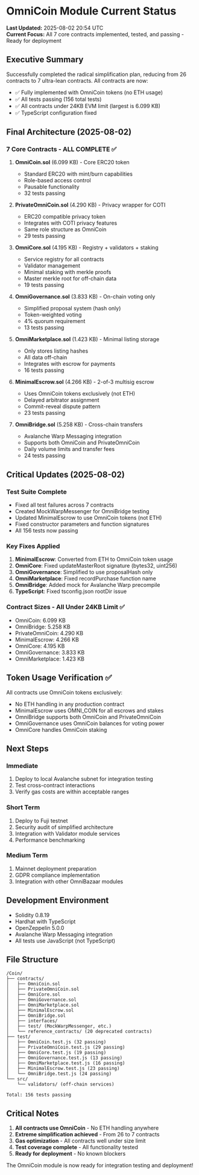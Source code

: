 # OmniCoin Module Current Status

**Last Updated:** 2025-08-02 20:54 UTC  
**Current Focus:** All 7 core contracts implemented, tested, and passing - Ready for deployment

## Executive Summary

Successfully completed the radical simplification plan, reducing from 26 contracts to 7 ultra-lean contracts. All contracts are now:
- ✅ Fully implemented with OmniCoin tokens (no ETH usage)
- ✅ All tests passing (156 total tests)
- ✅ All contracts under 24KB EVM limit (largest is 6.099 KB)
- ✅ TypeScript configuration fixed

## Final Architecture (2025-08-02)

### 7 Core Contracts - ALL COMPLETE ✅

1. **OmniCoin.sol** (6.099 KB) - Core ERC20 token
   - Standard ERC20 with mint/burn capabilities
   - Role-based access control
   - Pausable functionality
   - 32 tests passing

2. **PrivateOmniCoin.sol** (4.290 KB) - Privacy wrapper for COTI
   - ERC20 compatible privacy token
   - Integrates with COTI privacy features
   - Same role structure as OmniCoin
   - 29 tests passing

3. **OmniCore.sol** (4.195 KB) - Registry + validators + staking
   - Service registry for all contracts
   - Validator management
   - Minimal staking with merkle proofs
   - Master merkle root for off-chain data
   - 19 tests passing

4. **OmniGovernance.sol** (3.833 KB) - On-chain voting only
   - Simplified proposal system (hash only)
   - Token-weighted voting
   - 4% quorum requirement
   - 13 tests passing

5. **OmniMarketplace.sol** (1.423 KB) - Minimal listing storage
   - Only stores listing hashes
   - All data off-chain
   - Integrates with escrow for payments
   - 16 tests passing

6. **MinimalEscrow.sol** (4.266 KB) - 2-of-3 multisig escrow
   - Uses OmniCoin tokens exclusively (not ETH)
   - Delayed arbitrator assignment
   - Commit-reveal dispute pattern
   - 23 tests passing

7. **OmniBridge.sol** (5.258 KB) - Cross-chain transfers
   - Avalanche Warp Messaging integration
   - Supports both OmniCoin and PrivateOmniCoin
   - Daily volume limits and transfer fees
   - 24 tests passing

## Critical Updates (2025-08-02)

### Test Suite Complete
- Fixed all test failures across 7 contracts
- Created MockWarpMessenger for OmniBridge testing
- Updated MinimalEscrow to use OmniCoin tokens (not ETH)
- Fixed constructor parameters and function signatures
- All 156 tests now passing

### Key Fixes Applied
1. **MinimalEscrow**: Converted from ETH to OmniCoin token usage
2. **OmniCore**: Fixed updateMasterRoot signature (bytes32, uint256)
3. **OmniGovernance**: Simplified to use proposalHash only
4. **OmniMarketplace**: Fixed recordPurchase function name
5. **OmniBridge**: Added mock for Avalanche Warp precompile
6. **TypeScript**: Fixed tsconfig.json rootDir issue

### Contract Sizes - All Under 24KB Limit ✅
- OmniCoin: 6.099 KB
- OmniBridge: 5.258 KB  
- PrivateOmniCoin: 4.290 KB
- MinimalEscrow: 4.266 KB
- OmniCore: 4.195 KB
- OmniGovernance: 3.833 KB
- OmniMarketplace: 1.423 KB

## Token Usage Verification ✅

All contracts use OmniCoin tokens exclusively:
- No ETH handling in any production contract
- MinimalEscrow uses OMNI_COIN for all escrows and stakes
- OmniBridge supports both OmniCoin and PrivateOmniCoin
- OmniGovernance uses OmniCoin balances for voting power
- OmniCore handles OmniCoin staking

## Next Steps

### Immediate
1. Deploy to local Avalanche subnet for integration testing
2. Test cross-contract interactions
3. Verify gas costs are within acceptable ranges

### Short Term
1. Deploy to Fuji testnet
2. Security audit of simplified architecture
3. Integration with Validator module services
4. Performance benchmarking

### Medium Term
1. Mainnet deployment preparation
2. GDPR compliance implementation
3. Integration with other OmniBazaar modules

## Development Environment

- Solidity 0.8.19
- Hardhat with TypeScript
- OpenZeppelin 5.0.0
- Avalanche Warp Messaging integration
- All tests use JavaScript (not TypeScript)

## File Structure

```
/Coin/
├── contracts/
│   ├── OmniCoin.sol
│   ├── PrivateOmniCoin.sol
│   ├── OmniCore.sol
│   ├── OmniGovernance.sol
│   ├── OmniMarketplace.sol
│   ├── MinimalEscrow.sol
│   ├── OmniBridge.sol
│   ├── interfaces/
│   ├── test/ (MockWarpMessenger, etc.)
│   └── reference_contracts/ (20 deprecated contracts)
├── test/
│   ├── OmniCoin.test.js (32 passing)
│   ├── PrivateOmniCoin.test.js (29 passing)
│   ├── OmniCore.test.js (19 passing)
│   ├── OmniGovernance.test.js (13 passing)
│   ├── OmniMarketplace.test.js (16 passing)
│   ├── MinimalEscrow.test.js (23 passing)
│   └── OmniBridge.test.js (24 passing)
└── src/
    └── validators/ (off-chain services)

Total: 156 tests passing
```

## Critical Notes

1. **All contracts use OmniCoin** - No ETH handling anywhere
2. **Extreme simplification achieved** - From 26 to 7 contracts
3. **Gas optimization** - All contracts well under size limit
4. **Test coverage complete** - All functionality tested
5. **Ready for deployment** - No known blockers

The OmniCoin module is now ready for integration testing and deployment!